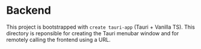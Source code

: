 # Backend

This project is bootstrapped with `create tauri-app` (Tauri + Vanilla TS). This directory is reponsible for creating the Tauri menubar window and for remotely calling the frontend using a URL.
